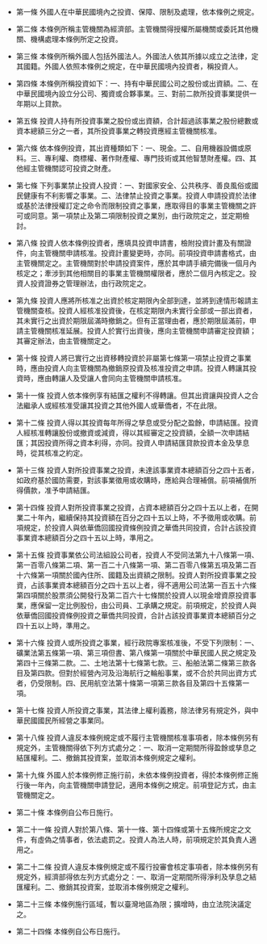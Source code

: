 * 第一條 外國人在中華民國境內之投資、保障、限制及處理，依本條例之規定。

* 第二條 本條例所稱主管機關為經濟部。主管機關得授權所屬機關或委託其他機關、機構處理本條例所定之投資。

* 第三條 本條例所稱外國人包括外國法人。外國法人依其所據以成立之法律，定其國籍。外國人依照本條例之規定，在中華民國境內投資者，稱投資人。

* 第四條 本條例所稱投資如下：一、持有中華民國公司之股份或出資額。二、在中華民國境內設立分公司、獨資或合夥事業。三、對前二款所投資事業提供一年期以上貸款。

* 第五條 投資人持有所投資事業之股份或出資額，合計超過該事業之股份總數或資本總額三分之一者，其所投資事業之轉投資應經主管機關核准。

* 第六條 依本條例投資，其出資種類如下：一、現金。二、自用機器設備或原料。三、專利權、商標權、著作財產權、專門技術或其他智慧財產權。四、其他經主管機關認可投資之財產。

* 第七條 下列事業禁止投資人投資：一、對國家安全、公共秩序、善良風俗或國民健康有不利影響之事業。二、法律禁止投資之事業。投資人申請投資於法律或基於法律授權訂定之命令而限制投資之事業，應取得目的事業主管機關之許可或同意。第一項禁止及第二項限制投資之業別，由行政院定之，並定期檢討。

* 第八條 投資人依本條例投資者，應填具投資申請書，檢附投資計畫及有關證件，向主管機關申請核准。投資計畫變更時，亦同。前項投資申請書格式，由主管機關定之。主管機關對於申請投資案件，應於其申請手續完備後一個月內核定之；牽涉到其他相關目的事業主管機關權限者，應於二個月內核定之。投資人投資證券之管理辦法，由行政院定之。

* 第九條 投資人應將所核准之出資於核定期限內全部到達，並將到達情形報請主管機關查核。投資人經核准投資後，在核定期限內未實行全部或一部出資者，其未實行之出資於期限屆滿時撤銷之。但有正當理由者，應於期限屆滿前，申請主管機關核准延展。投資人於實行出資後，應向主管機關申請審定投資額；其審定辦法，由主管機關定之。

* 第十條 投資人將已實行之出資移轉投資於非屬第七條第一項禁止投資之事業時，應由投資人向主管機關為撤銷原投資及核准投資之申請。投資人轉讓其投資時，應由轉讓人及受讓人會同向主管機關申請核准。

* 第十一條 投資人依本條例享有結匯之權利不得轉讓。但其出資讓與投資人之合法繼承人或經核准受讓其投資之其他外國人或華僑者，不在此限。

* 第十二條 投資人得以其投資每年所得之孳息或受分配之盈餘，申請結匯。投資人經核准轉讓股份或撤資或減資，得以其經審定之投資額，全額一次申請結匯；其因投資所得之資本利得，亦同。投資人申請結匯貸款投資本金及孳息時，從其核准之約定。

* 第十三條 投資人對所投資事業之投資，未達該事業資本總額百分之四十五者，如政府基於國防需要，對該事業徵用或收購時，應給與合理補償。前項補償所得價款，准予申請結匯。

* 第十四條 投資人對所投資事業之投資，占資本總額百分之四十五以上者，在開業二十年內，繼續保持其投資額在百分之四十五以上時，不予徵用或收購。前項規定，於投資人與依華僑回國投資條例投資之華僑共同投資，合計占該投資事業資本總額百分之四十五以上時，準用之。

* 第十五條 投資事業依公司法組設公司者，投資人不受同法第九十八條第一項、第一百零八條第二項、第一百二十八條第一項、第二百零八條第五項及第二百十六條第一項關於國內住所、國籍及出資額之限制。投資人對所投資事業之投資，占該事業資本總額百分之四十五以上者，得不適用公司法第一百五十六條第四項關於股票須公開發行及第二百六十七條關於投資人以現金增資原投資事業，應保留一定比例股份，由公司員、工承購之規定。前項規定，於投資人與依華僑回國投資條例投資之華僑共同投資，合計占該投資事業資本總額百分之四十五以上時，準用之。

* 第十六條 投資人或所投資之事業，經行政院專案核准後，不受下列限制：一、礦業法第五條第一項、第三項但書、第八條第一項關於中華民國人民之規定及第四十三條第二款。二、土地法第十七條第七款。三、船舶法第二條第三款各目及第四款。但對於經營內河及沿海航行之輪船事業，或不合於共同出資方式者，仍受限制。四、民用航空法第十條第一項第三款各目及第四十五條第一項。

* 第十七條 投資人所投資之事業，其法律上權利義務，除法律另有規定外，與中華民國國民所經營之事業同。

* 第十八條 投資人違反本條例規定或不履行主管機關核准事項者，除本條例另有規定外，主管機關得依下列方式處分之：一、取消一定期間所得盈餘或孳息之結匯權利。二、撤銷其投資案，並取消本條例規定之權利。

* 第十九條 外國人於本條例修正施行前，未依本條例投資者，得於本條例修正施行後一年內，向主管機關申請登記，適用本條例之規定。前項登記方式，由主管機關定之。

* 第二十條 本條例自公布日施行。

* 第二十一條 投資人對於第八條、第十一條、第十四條或第十五條所規定之文件，有虛偽之情事者，依法處罰之。投資人為法人時，前項規定於其負責人適用之。

* 第二十二條 投資人違反本條例規定或不履行投審會核定事項者，除本條例另有規定外，經濟部得依左列方式處分之：一、取消一定期間所得淨利及孳息之結匯權利。二、撤銷其投資案，並取消本條例規定之權利。

* 第二十三條 本條例施行區域，暫以臺灣地區為限；擴增時，由立法院決議定之。

* 第二十四條 本條例自公布日施行。

